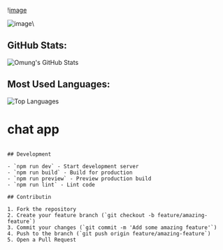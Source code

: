 
\![image](https://github.com/user-attachments/assets/7dc0cf88-1b43-4ff1-be9c-58df501995e1)

![image](https://github.com/user-attachments/assets/7dc0cf88-1b43-4ff1-be9c-58df501995e1)\
## GitHub Stats:
![Omung's GitHub Stats](https://github-readme-stats.vercel.app/api?username=omungelwar45&show_icons=true&theme=dark)

## Most Used Languages:
![Top Languages](https://github-readme-stats.vercel.app/api/top-langs/?username=omungelwar45&layout=compact&theme=dark)





# chat app 
   ```

## Development

- `npm run dev` - Start development server
- `npm run build` - Build for production
- `npm run preview` - Preview production build
- `npm run lint` - Lint code

## Contributin

1. Fork the repository
2. Create your feature branch (`git checkout -b feature/amazing-feature`)
3. Commit your changes (`git commit -m 'Add some amazing feature'`)
4. Push to the branch (`git push origin feature/amazing-feature`)
5. Open a Pull Request



